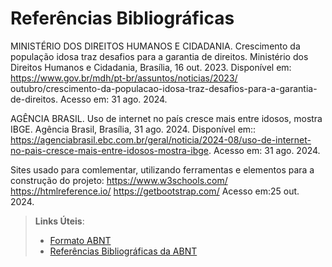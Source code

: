 # Referências Bibliográficas

MINISTÉRIO DOS DIREITOS HUMANOS E CIDADANIA. Crescimento da população idosa
traz desafios para a garantia de direitos. Ministério dos Direitos Humanos e Cidadania,
Brasília, 16 out. 2023. Disponível em: https://www.gov.br/mdh/pt-br/assuntos/noticias/2023/
outubro/crescimento-da-populacao-idosa-traz-desafios-para-a-garantia-de-direitos. Acesso
em: 31 ago. 2024.

AGÊNCIA BRASIL. Uso de internet no país cresce mais entre idosos, mostra IBGE.
Agência Brasil, Brasília, 31 ago. 2024. Disponível em:: https://agenciabrasil.ebc.com.br/geral/noticia/2024-08/uso-de-internet-no-pais-cresce-mais-entre-idosos-mostra-ibge. Acesso
em: 31 ago. 2024.

Sites usado para comlementar, utilizando ferramentas e elementos para a construção do projeto:
https://www.w3schools.com/
https://htmlreference.io/
https://getbootstrap.com/
Acesso em:25 out. 2024.

> **Links Úteis**:
> - [Formato ABNT](https://www.normastecnicas.com/abnt/)
> - [Referências Bibliográficas da ABNT](https://comunidade.rockcontent.com/referencia-bibliografica-abnt/)
